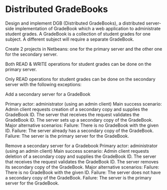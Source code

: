 # Distributed GradeBooks

Design and implement DGB (Distributed GradeBooks), a distributed server-side implementation of GradeBook which a web application to administrate student grades. A GradeBook is a collection of student grades for one subject. A different subject will require a separate GradeBook. 

Create 2 projects in Netbeans: one for the primary server and the other one for the secondary server.  

Both READ & WRITE operations for student grades can be done on the primary server.

Only READ operations for student grades can be done on the secondary server with the following exceptions:

Add a secondary server for a GradeBook

Primary actor: administrator (using an admin client)
Main success scenario:
Admin client requests creation of a secondary copy and supplies the GradeBook ID.
The server that receives the request validates the GradeBook ID.
The server sets up a secondary copy of the GradeBook.
Major alternative scenarios:
Failure: There is no GradeBook with the given ID.
Failure: The server already has a secondary copy of the GradeBook.
Failure: The server is the primary server for the GradeBook.
 

Remove a secondary server for a Gradebook
Primary actor: administrator (using an admin client)
Main success scenario:
Admin client requests deletion of a secondary copy and supplies the GradeBook ID.
The server that receives the request validates the GradeBook ID.
The server removes its secondary copy of the GradeBook.
Major alternative scenarios:
Failure: There is no GradeBook with the given ID.
Failure: The server does not have a secondary copy of the GradeBook.
Failure: The server is the primary server for the GradeBook.
 
